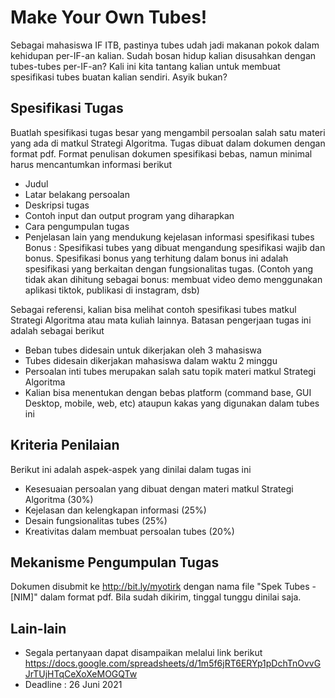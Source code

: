 # Make Your Own Tubes!

Sebagai mahasiswa IF ITB, pastinya tubes udah jadi makanan pokok dalam kehidupan per-IF-an kalian. Sudah bosan hidup kalian disusahkan dengan tubes-tubes per-IF-an? Kali ini kita tantang kalian untuk membuat spesifikasi tubes buatan kalian sendiri. Asyik bukan?

## Spesifikasi Tugas
Buatlah spesifikasi tugas besar yang mengambil persoalan salah satu materi yang ada di matkul Strategi Algoritma. Tugas dibuat dalam dokumen dengan format pdf. Format penulisan dokumen spesifikasi bebas, namun minimal harus mencantumkan informasi berikut
- Judul
- Latar belakang persoalan
- Deskripsi tugas
- Contoh input dan output program yang diharapkan
- Cara pengumpulan tugas
- Penjelasan lain yang mendukung kejelasan informasi spesifikasi tubes
Bonus : Spesifikasi tubes yang dibuat mengandung spesifikasi wajib dan bonus. Spesifikasi bonus yang terhitung dalam bonus ini adalah spesifikasi yang berkaitan dengan fungsionalitas tugas. (Contoh yang tidak akan dihitung sebagai bonus: membuat video demo menggunakan aplikasi tiktok, publikasi di instagram, dsb)

Sebagai referensi, kalian bisa melihat contoh spesifikasi tubes matkul Strategi Algoritma atau mata kuliah lainnya. Batasan pengerjaan tugas ini adalah sebagai berikut
- Beban tubes didesain untuk dikerjakan oleh 3 mahasiswa  
- Tubes didesain dikerjakan mahasiswa dalam waktu 2 minggu
- Persoalan inti tubes merupakan salah satu topik materi matkul Strategi Algoritma
- Kalian bisa menentukan dengan bebas platform (command base, GUI Desktop, mobile, web, etc) ataupun kakas yang digunakan dalam tubes ini

## Kriteria Penilaian
Berikut ini adalah aspek-aspek yang dinilai dalam tugas ini
- Kesesuaian persoalan yang dibuat dengan materi matkul Strategi Algoritma (30%)
- Kejelasan dan kelengkapan informasi (25%)
- Desain fungsionalitas tubes (25%)
- Kreativitas dalam membuat persoalan tubes (20%)

## Mekanisme Pengumpulan Tugas
Dokumen disubmit ke http://bit.ly/myotirk dengan nama file "Spek Tubes - [NIM]" dalam format pdf. Bila sudah dikirim, tinggal tunggu dinilai saja.

## Lain-lain
- Segala pertanyaan dapat disampaikan melalui link berikut
https://docs.google.com/spreadsheets/d/1m5f6jRT6ERYp1pDchTnOvvGJrTUjHTqCeXoXeMOGQTw
- Deadline : 26 Juni 2021
